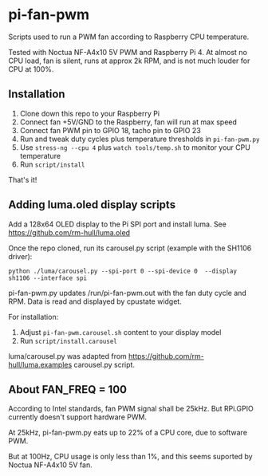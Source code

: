 # pi-fan-pwm

Scripts used to run a PWM fan according to Raspberry CPU temperature.

Tested with Noctua NF-A4x10 5V PWM and Raspberry Pi 4. At almost no CPU load, fan is silent, runs at approx 2k RPM, and is not much louder for CPU at 100%.

## Installation

1. Clone down this repo to your Raspberry Pi
2. Connect fan +5V/GND to the Raspberry, fan will run at max speed
3. Connect fan PWM pin to GPIO 18, tacho pin to GPIO 23
4. Run and tweak duty cycles plus temperature thresholds in `pi-fan-pwm.py`
4. Use `stress-ng --cpu 4` plus `watch tools/temp.sh` to monitor your CPU temperature
5. Run `script/install`

That's it!

## Adding luma.oled display scripts

Add a 128x64 OLED display to the Pi SPI port and install luma. See https://github.com/rm-hull/luma.oled

Once the repo cloned, run its carousel.py script (example with the SH1106 driver):

`python ./luma/carousel.py --spi-port 0 --spi-device 0  --display sh1106 --interface spi`

pi-fan-pwm.py updates /run/pi-fan-pwm.out with the fan duty cycle and RPM. Data is read and displayed by cpustate widget.

For installation:
1. Adjust `pi-fan-pwm.carousel.sh` content to your display model
2. Run `script/install.carousel`

luma/carousel.py was adapted from https://github.com/rm-hull/luma.examples carousel.py script.

## About FAN_FREQ = 100

According to Intel standards, fan PWM signal shall be 25kHz. But RPi.GPIO currently doesn't support hardware PWM.

At 25kHz, pi-fan-pwm.py eats up to 22% of a CPU core, due to software PWM.

But at 100Hz, CPU usage is only less than 1%, and this seems suported by Noctua NF-A4x10 5V fan.
